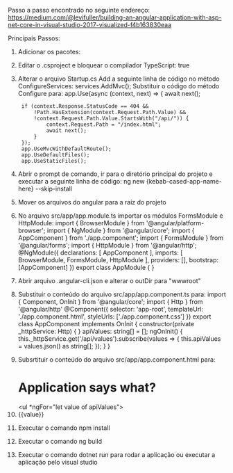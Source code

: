 Passo a passo encontrado no seguinte endereço:
https://medium.com/@levifuller/building-an-angular-application-with-asp-net-core-in-visual-studio-2017-visualized-f4b163830eaa

Principais Passos:

1. Adicionar os pacotes:
	<PackageReference Include="Microsoft.AspNetCore.Mvc" Version="1.1.2" />
	<PackageReference Include="Microsoft.AspNetCore.StaticFiles" Version="1.1.1" />
	
2. Editar o .csproject e bloquear o compilador TypeScript:
	<PropertyGroup>
		<TypeScriptCompileBlocked>true</TypeScriptCompileBlocked>
	</PropertyGroup>

3. Alterar o arquivo Startup.cs
	Add a seguinte linha de código no método ConfigureServices:
		services.AddMvc();
	Substituir o código do método Configure para:
		app.Use(async (context, next) => {
		await next();
		
		if (context.Response.StatusCode == 404 &&
			!Path.HasExtension(context.Request.Path.Value) &&
			!context.Request.Path.Value.StartsWith("/api/")) {
				context.Request.Path = "/index.html";
				await next();
			}
		});
		app.UseMvcWithDefaultRoute();
		app.UseDefaultFiles();
		app.UseStaticFiles();
		
4. Abrir o prompt de comando, ir para o diretório principal do projeto e executar a seguinte linha de código:
	ng new {kebab-cased-app-name-here} --skip-install
	
5. Mover os arquivos do angular para a raiz do projeto

6. No arquivo src/app/app.module.ts importar os módulos FormsModule e HttpModule:
		import { BrowserModule } from '@angular/platform-browser';
		import { NgModule } from '@angular/core';
		import { AppComponent } from './app.component';
		import { FormsModule } from '@angular/forms';
		import { HttpModule } from '@angular/http';
		@NgModule({
		   declarations: [
			  AppComponent
		   ],
		   imports: [
			  BrowserModule,
			  FormsModule,
			  HttpModule
		   ],
		   providers: [],
		   bootstrap: [AppComponent]
		})
		export class AppModule { }
		
7. Abrir arquivo .angular-cli.json e alterar o outDir para "wwwroot"

8. Substituir o conteúdo do arquivo src/app/app.component.ts para:
		import { Component, OnInit } from '@angular/core';
		import { Http } from '@angular/http'
		@Component({
		   selector: 'app-root',
		   templateUrl: './app.component.html',
		   styleUrls: ['./app.component.css']
		})
		export class AppComponent implements OnInit {
		   constructor(private _httpService: Http) { }
		   apiValues: string[] = [];
		   ngOnInit() {
			  this._httpService.get('/api/values').subscribe(values => {
				 this.apiValues = values.json() as string[];
			  });
		   }
		}
		
9. Subsrtituir o conteúdo do arquivo src/app/app.component.html para:
		<h1>Application says what?</h1>
		<ul *ngFor="let value of apiValues">
		   <li>{{value}}</li>
		</ul>
		
10. Executar o comando npm install
11. Executar o comando ng build
12. Executar o comando dotnet run para rodar a aplicação ou executar a aplicação pelo visual studio